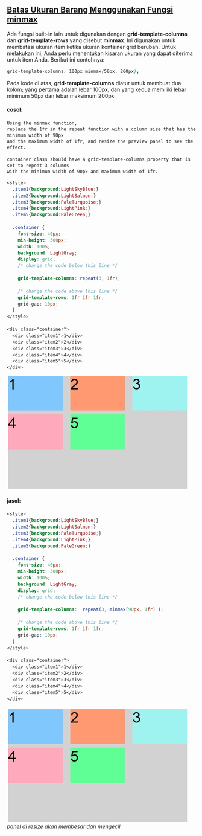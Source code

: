 ## [Batas Ukuran Barang Menggunakan Fungsi minmax](https://learn.freecodecamp.org/responsive-web-design/css-grid/limit-item-size-using-the-minmax-function)

Ada fungsi built-in lain untuk digunakan dengan **grid-template-columns** dan **grid-template-rows** yang disebut **minmax**. Ini digunakan untuk membatasi ukuran item ketika ukuran kontainer grid berubah. Untuk melakukan ini, Anda perlu menentukan kisaran ukuran yang dapat diterima untuk item Anda. Berikut ini contohnya:

```css
grid-template-columns: 100px minmax(50px, 200px);
```

Pada kode di atas, **grid-template-columns** diatur untuk membuat dua kolom; yang pertama adalah lebar 100px, dan yang kedua memiliki lebar minimum 50px dan lebar maksimum 200px.



#### cosol:

```
Using the minmax function, 
replace the 1fr in the repeat function with a column size that has the minimum width of 90px 
and the maximum width of 1fr, and resize the preview panel to see the effect.

container class should have a grid-template-columns property that is set to repeat 3 columns 
with the minimum width of 90px and maximum width of 1fr.
```

```css
<style>
  .item1{background:LightSkyBlue;}
  .item2{background:LightSalmon;}
  .item3{background:PaleTurquoise;}
  .item4{background:LightPink;}
  .item5{background:PaleGreen;}
  
  .container {
    font-size: 40px;
    min-height: 300px;
    width: 100%;
    background: LightGray;
    display: grid;
    /* change the code below this line */
    
    grid-template-columns: repeat(3, 1fr);
    
    /* change the code above this line */
    grid-template-rows: 1fr 1fr 1fr;
    grid-gap: 10px;
  }
</style>
  
<div class="container">
  <div class="item1">1</div>
  <div class="item2">2</div>
  <div class="item3">3</div>
  <div class="item4">4</div>
  <div class="item5">5</div>
</div>
```

![](/assets/13.jpg)

#### jasol:

```css
<style>
  .item1{background:LightSkyBlue;}
  .item2{background:LightSalmon;}
  .item3{background:PaleTurquoise;}
  .item4{background:LightPink;}
  .item5{background:PaleGreen;}
  
  .container {
    font-size: 40px;
    min-height: 300px;
    width: 100%;
    background: LightGray;
    display: grid;
    /* change the code below this line */
    
    grid-template-columns:  repeat(3, minmax(90px, 1fr) );
    
    /* change the code above this line */
    grid-template-rows: 1fr 1fr 1fr;
    grid-gap: 10px;
  }
</style>
  
<div class="container">
  <div class="item1">1</div>
  <div class="item2">2</div>
  <div class="item3">3</div>
  <div class="item4">4</div>
  <div class="item5">5</div>
</div>
```

###### ![](/assets/13.jpg)  panel di resize akan membesar dan mengecil 



